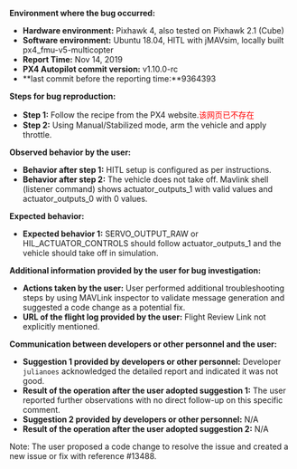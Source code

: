 **Environment where the bug occurred:**

- **Hardware environment:** Pixhawk 4, also tested on Pixhawk 2.1 (Cube)
- **Software environment:** Ubuntu 18.04, HITL with jMAVsim, locally built px4_fmu-v5-multicopter
- **Report Time:** Nov 14, 2019
- **PX4 Autopilot commit version:** v1.10.0-rc
- **last commit before the reporting time:**9364393

**Steps for bug reproduction:**

- **Step 1:** Follow the recipe from the PX4 website.<font color='red'>该网页已不存在</font>
- **Step 2:** Using Manual/Stabilized mode, arm the vehicle and apply throttle.

**Observed behavior by the user:**

- **Behavior after step 1:** HITL setup is configured as per instructions.
- **Behavior after step 2:** The vehicle does not take off. Mavlink shell (listener command) shows actuator_outputs_1 with valid values and actuator_outputs_0 with 0 values.

**Expected behavior:**

- **Expected behavior 1:** SERVO_OUTPUT_RAW or HIL_ACTUATOR_CONTROLS should follow actuator_outputs_1 and the vehicle should take off in simulation.

**Additional information provided by the user for bug investigation:**

- **Actions taken by the user:** User performed additional troubleshooting steps by using MAVLink inspector to validate message generation and suggested a code change as a potential fix.
- **URL of the flight log provided by the user:** Flight Review Link not explicitly mentioned.

**Communication between developers or other personnel and the user:**

- **Suggestion 1 provided by developers or other personnel:** Developer `julianoes` acknowledged the detailed report and indicated it was not good.
- **Result of the operation after the user adopted suggestion 1:** The user reported further observations with no direct follow-up on this specific comment.
- **Suggestion 2 provided by developers or other personnel:** N/A
- **Result of the operation after the user adopted suggestion 2:** N/A

Note: The user proposed a code change to resolve the issue and created a new issue or fix with reference #13488.
